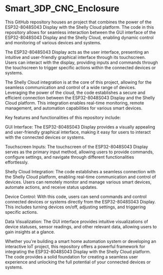 # Smart_3DP_CNC_Enclosure

This GitHub repository houses an project that combines the power of the ESP32-8048S043 Display with the Shelly Cloud platform. The code in this repository allows for seamless interaction between the GUI interface of the ESP32-8048S043 Display and the Shelly Cloud, enabling dynamic control and monitoring of various devices and systems.

The ESP32-8048S043 Display acts as the user interface, presenting an intuitive and user-friendly graphical interface through its touchscreen. Users can interact with the display, providing inputs and commands through the touchscreen to trigger specific actions within the connected devices or systems.

The Shelly Cloud integration is at the core of this project, allowing for the seamless communication and control of a wide range of devices. Leveraging the power of the cloud, the code establishes a secure and efficient connection between the ESP32-8048S043 Display and the Shelly Cloud platform. This integration enables real-time monitoring, remote management, and automation capabilities for various smart devices.

Key features and functionalities of this repository include:

GUI Interface: The ESP32-8048S043 Display provides a visually appealing and user-friendly graphical interface, making it easy for users to interact with the connected devices or systems.

Touchscreen Inputs: The touchscreen of the ESP32-8048S043 Display serves as the primary input method, allowing users to provide commands, configure settings, and navigate through different functionalities effortlessly.

Shelly Cloud Integration: The code establishes a seamless connection with the Shelly Cloud platform, enabling real-time communication and control of devices. Users can remotely monitor and manage various smart devices, automate actions, and receive status updates.

Device Control: With this code, users can send commands and control connected devices or systems directly from the ESP32-8048S043 Display. This includes turning devices on/off, adjusting settings, and triggering specific actions.

Data Visualization: The GUI interface provides intuitive visualizations of device statuses, sensor readings, and other relevant data, allowing users to gain insights at a glance.

Whether you're building a smart home automation system or developing an interactive IoT project, this repository offers a powerful framework for integrating the ESP32-8048S043 Display with the Shelly Cloud platform. The code provides a solid foundation for creating a seamless user experience and unlocking the full potential of your connected devices or systems.
#
